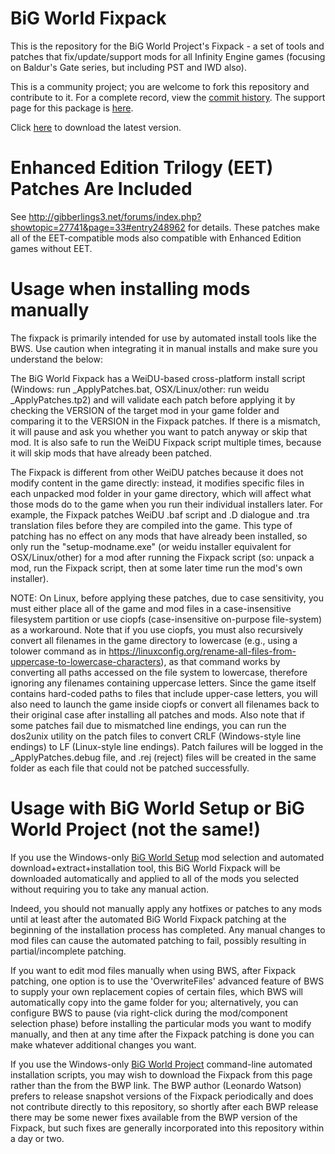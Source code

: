 # BiG World Fixpack

This is the repository for the BiG World Project's Fixpack - a set of tools and patches that fix/update/support mods for all Infinity Engine games (focusing on Baldur's Gate series, but including PST and IWD also).

This is a community project; you are welcome to fork this repository and contribute to it.  For a complete record, view the [commit history](https://github.com/BiGWorldProject/BiG-World-Fixpack/commits/master). The support page for this package is [here](http://www.shsforums.net/topic/56752-the-official-bwp-fixpack-thread/).

Click [here](https://github.com/BiGWorldProject/BiG-World-Fixpack/archive/master.zip) to download the latest version.

# Enhanced Edition Trilogy (EET) Patches Are Included

See http://gibberlings3.net/forums/index.php?showtopic=27741&page=33#entry248962 for details.  These patches make all of the EET-compatible mods also compatible with Enhanced Edition games without EET.

# Usage when installing mods manually

The fixpack is primarily intended for use by automated install tools like the BWS. Use caution when integrating it in manual installs and make sure you understand the below:

The BiG World Fixpack has a WeiDU-based cross-platform install script (Windows: run _ApplyPatches.bat,  OSX/Linux/other:  run weidu _ApplyPatches.tp2) and will validate each patch before applying it by checking the VERSION of the target mod in your game folder and comparing it to the VERSION in the Fixpack patches.  If there is a mismatch, it will pause and ask you whether you want to patch anyway or skip that mod.  It is also safe to run the WeiDU Fixpack script multiple times, because it will skip mods that have already been patched.
 
The Fixpack is different from other WeiDU patches because it does not modify content in the game directly:  instead, it modifies specific files in each unpacked mod folder in your game directory, which will affect what those mods do to the game when you run their individual installers later.  For example, the Fixpack patches WeiDU .baf script and .D dialogue and .tra translation files before they are compiled into the game.  This type of patching has no effect on any mods that have already been installed, so only run the "setup-modname.exe" (or weidu installer equivalent for OSX/Linux/other) for a mod after running the Fixpack script (so:  unpack a mod, run the Fixpack script, then at some later time run the mod's own installer).

NOTE:  On Linux, before applying these patches, due to case sensitivity, you must either place all of the game and mod files in a case-insensitive filesystem partition or use ciopfs (case-insensitive on-purpose file-system) as a workaround.  Note that if you use ciopfs, you must also recursively convert all filenames in the game directory to lowercase (e.g., using a tolower command as in https://linuxconfig.org/rename-all-files-from-uppercase-to-lowercase-characters), as that command works by converting all paths accessed on the file system to lowercase, therefore ignoring any filenames containing uppercase letters.  Since the game itself contains hard-coded paths to files that include upper-case letters, you will also need to launch the game inside ciopfs or convert all filenames back to their original case after installing all patches and mods.  Also note that if some patches fail due to mismatched line endings, you can run the dos2unix utility on the patch files to convert CRLF (Windows-style line endings) to LF (Linux-style line endings).  Patch failures will be logged in the _ApplyPatches.debug file, and .rej (reject) files will be created in the same folder as each file that could not be patched successfully.

# Usage with BiG World Setup or BiG World Project (not the same!)

If you use the Windows-only [BiG World Setup](https://forums.beamdog.com/discussion/44476/tool-big-world-setup-bws-mod-manager-for-baldurs-gate-enhanced-edition-trilogy-for-windows/p1) mod selection and automated download+extract+installation tool, this BiG World Fixpack will be downloaded automatically and applied to all of the mods you selected without requiring you to take any manual action.

Indeed, you should not manually apply any hotfixes or patches to any mods until at least after the automated BiG World Fixpack patching at the beginning of the installation process has completed.  Any manual changes to mod files can cause the automated patching to fail, possibly resulting in partial/incomplete patching.

If you want to edit mod files manually when using BWS, after Fixpack patching, one option is to use the 'OverwriteFiles' advanced feature of BWS to supply your own replacement copies of certain files, which BWS will automatically copy into the game folder for you; alternatively, you can configure BWS to pause (via right-click during the mod/component selection phase) before installing the particular mods you want to modify manually, and then at any time after the Fixpack patching is done you can make whatever additional changes you want.

If you use the Windows-only [BiG World Project](https://kerzenburg.baldurs-gate.eu/downloads.php?cat=10) command-line automated installation scripts, you may wish to download the Fixpack from this page rather than the from the BWP link.  The BWP author (Leonardo Watson) prefers to release snapshot versions of the Fixpack periodically and does not contribute directly to this repository, so shortly after each BWP release there may be some newer fixes available from the BWP version of the Fixpack, but such fixes are generally incorporated into this repository within a day or two.
